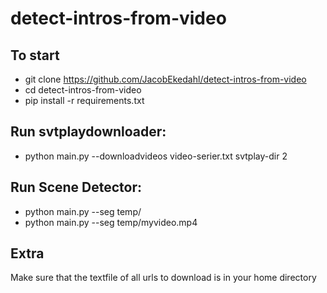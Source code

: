 # detect-intros-from-video

## To start
- git clone https://github.com/JacobEkedahl/detect-intros-from-video
- cd detect-intros-from-video
- pip install -r requirements.txt

## Run svtplaydownloader:
- python main.py --downloadvideos video-serier.txt svtplay-dir 2


## Run Scene Detector:
- python main.py --seg temp/
- python main.py --seg temp/myvideo.mp4

## Extra
Make sure that the textfile of all urls to download is in your home directory